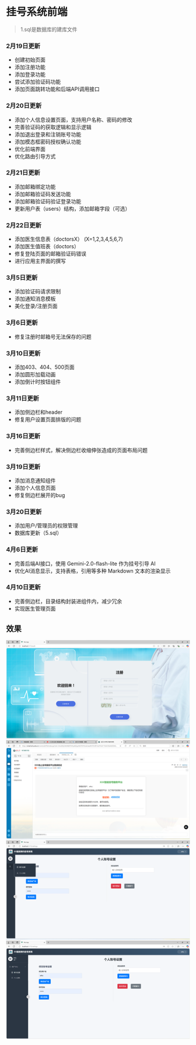 # 挂号系统前端
> 1.sql是数据库的建库文件

### 2月19日更新
- 创建初始页面
- 添加注册功能
- 添加登录功能
- 尝试添加验证码功能
- 添加页面跳转功能和后端API调用接口

### 2月20日更新
- 添加个人信息设置页面，支持用户名称、密码的修改
- 完善验证码的获取逻辑和显示逻辑
- 添加退出登录和注销账号功能
- 添加模态框密码授权确认功能
- 优化前端界面
- 优化路由引导方式

### 2月21日更新
- 添加邮箱绑定功能
- 添加邮箱验证码发送功能
- 添加邮箱验证码验证登录功能
- 更新用户表（users）结构，添加邮箱字段（可选）

### 2月22日更新
- 添加医生信息表（doctorsX） (X=1,2,3,4,5,6,7)
- 添加医生值班表（doctors）
- 修复登陆页面的邮箱验证码错误
- 进行应用主界面的撰写

### 3月5日更新
- 添加验证码请求限制
- 添加通知消息模板
- 美化登录/注册页面

### 3月6日更新
- 修复注册时邮箱号无法保存的问题

### 3月10日更新
- 添加403、404、500页面
- 添加圆形加载动画 
- 添加倒计时按钮组件

### 3月11日更新
- 添加侧边栏和header
- 修复用户设置页面排版的问题

### 3月16日更新
- 完善侧边栏样式，解决侧边栏收缩伸张造成的页面布局问题

### 3月19日更新
- 添加消息通知组件
- 添加个人信息页面
- 修复侧边栏展开的bug

### 3月20日更新
- 添加用户/管理员的权限管理
- 数据库更新（5.sql）

### 4月6日更新
- 完善后端AI接口，使用 Gemini-2.0-flash-lite 作为挂号引导 AI
- 优化AI消息显示，支持表格，引用等多种 Markdown 文本的渲染显示

### 4月10日更新
- 完善侧边栏，目录结构封装进组件内，减少冗余
- 实现医生管理页面

## 效果
![image](注册登录页面.png)
![image](邮箱验证码.png)
![image](侧边栏收缩.png)
![image](侧边栏伸张.png)

